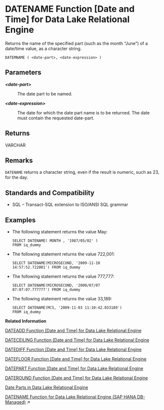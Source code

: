 <!-- loioa5472b7084f21015892b91f8f67b6ef9 -->

# DATENAME Function \[Date and Time\] for Data Lake Relational Engine

Returns the name of the specified part \(such as the month “June”\) of a date/time value, as a character string.



```
DATEMNAME ( <date-part>, <date-expression> )
```



<a name="loioa5472b7084f21015892b91f8f67b6ef9__DATENAME_parm1"/>

## Parameters


<dl>
<dt><b>

*<date-part\>*

</b></dt>
<dd>

The date part to be named.



</dd><dt><b>

*<date-expression\>*

</b></dt>
<dd>

The date for which the date part name is to be returned. The date must contain the requested date-part.



</dd>
</dl>



<a name="loioa5472b7084f21015892b91f8f67b6ef9__DATENAME_returns1"/>

## Returns

VARCHAR



<a name="loioa5472b7084f21015892b91f8f67b6ef9__DATENAME_remarks1"/>

## Remarks

`DATENAME` returns a character string, even if the result is numeric, such as 23, for the day.



<a name="loioa5472b7084f21015892b91f8f67b6ef9__DATENAME_standards1"/>

## Standards and Compatibility

-   SQL – Transact-SQL extension to ISO/ANSI SQL grammar



<a name="loioa5472b7084f21015892b91f8f67b6ef9__DATENAME_examples1"/>

## Examples

-   The following statement returns the value May:

    ```
    SELECT DATENAME( MONTH , '1987/05/02' )
    FROM iq_dummy
    ```

-   The following statement returns the value 722,001:

    ```
    SELECT DATENAME(MICROSECOND, '2009-11-10
    14:57:52.722001') FROM iq_dummy
    ```

-   The following statement returns the value 777,777:

    ```
    SELECT DATENAME(MICROSECOND, '2000/07/07
    07:07:07.777777') FROM iq_dummy
    ```

-   The following statement returns the value 33,189:

    ```
    SELECT DATENAME(MCS, '2009-11-03 11:10:42.033189')
    FROM iq_dummy
    ```


**Related Information**  


[DATEADD Function \[Date and Time\] for Data Lake Relational Engine](dateadd-function-date-and-time-for-data-lake-relational-engine-a5449de.md "Returns the date produced by adding the specified number of the specified date parts to a date.")

[DATECEILING Function \[Date and Time\] for Data Lake Relational Engine](dateceiling-function-date-and-time-for-data-lake-relational-engine-a545210.md "Calculates a new date, time, or datetime value by increasing the provided value up to the nearest larger value of the specified granularity.")

[DATEDIFF Function \[Date and Time\] for Data Lake Relational Engine](datediff-function-date-and-time-for-data-lake-relational-engine-a545a63.md "Returns the interval between two dates.")

[DATEFLOOR Function \[Date and Time\] for Data Lake Relational Engine](datefloor-function-date-and-time-for-data-lake-relational-engine-a5462b6.md "Calculates a new date, time, or datetime value by reducing the provided value down to the nearest lower value of the specified multiple with the specified granularity.")

[DATEPART Function \[Date and Time\] for Data Lake Relational Engine](datepart-function-date-and-time-for-data-lake-relational-engine-a547b06.md "Returns an integer value for the specified part of a date/time value.")

[DATEROUND Function \[Date and Time\] for Data Lake Relational Engine](dateround-function-date-and-time-for-data-lake-relational-engine-a5483a3.md "Calculates a new date, time, or datetime value by rounding the provided value up or down to the nearest multiple of the specified value with the specified granularity.")

[Date Parts in Data Lake Relational Engine](date-parts-in-data-lake-relational-engine-a52b8dd.md "Many of the date functions use dates built from date parts.")

[DATENAME Function for Data Lake Relational Engine (SAP HANA DB-Managed)](https://help.sap.com/viewer/a898e08b84f21015969fa437e89860c8/2023_2_QRC/en-US/b6977f358a8549aab30b4f2c48dd3c83.html "Returns the name of the specified part (such as the month “June”) of a date/time value, as a character string.") :arrow_upper_right:

